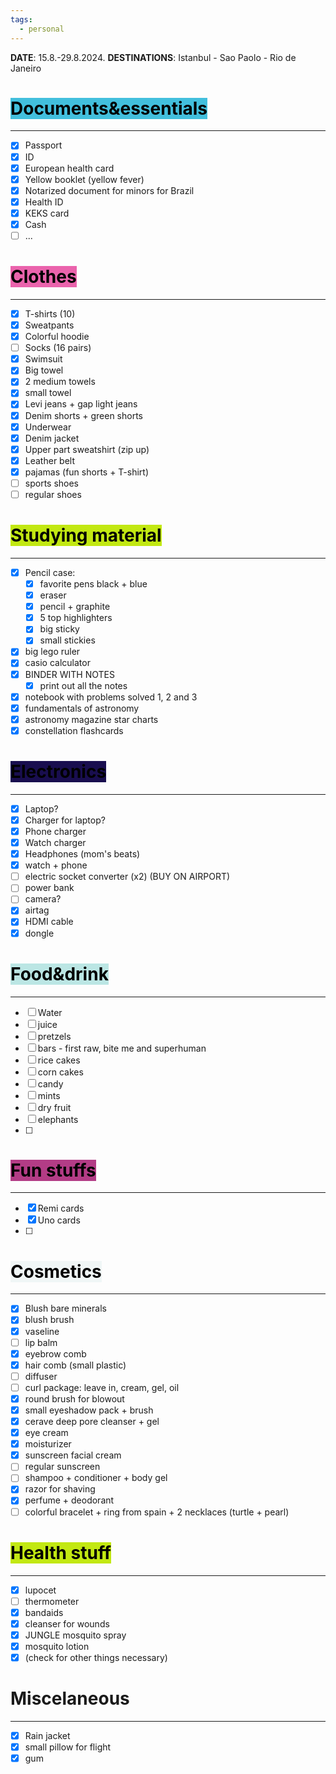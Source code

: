 ```yaml
---
tags:
  - personal
---
```

**DATE**: 15.8.-29.8.2024.
**DESTINATIONS**: Istanbul - Sao Paolo - Rio de Janeiro

# <mark style="background: #42BFDD;">Documents&essentials</mark>
---
- [x] Passport
- [x] ID
- [x] European health card
- [x] Yellow booklet (yellow fever)
- [x] Notarized document for minors for Brazil
- [x] Health ID
- [x] KEKS card
- [x] Cash
- [ ] ...

# <mark style="background: #EA63Ac;">Clothes</mark>
---
- [x] T-shirts (10)
- [x] Sweatpants
- [x] Colorful hoodie
- [ ] Socks (16 pairs)
- [x] Swimsuit
- [x] Big towel
- [x] 2 medium towels
- [x] small towel
- [x] Levi jeans + gap light jeans
- [x] Denim shorts + green shorts
- [x] Underwear
- [x] Denim jacket
- [x] Upper part sweatshirt (zip up)
- [x] Leather belt
- [x] pajamas (fun shorts + T-shirt)
- [ ] sports shoes
- [ ] regular shoes

# <mark style="background: #C2E812;">Studying material</mark>
---
- [x] Pencil case: 
	- [x] favorite pens black + blue
	- [x] eraser
	- [x] pencil + graphite
	- [x] 5 top highlighters
	- [x] big sticky
	- [x] small stickies
- [x] big lego ruler
- [x] casio calculator
- [x] BINDER WITH NOTES
	- [x] print out all the notes
- [x] notebook with problems solved 1, 2 and 3
- [x] fundamentals of astronomy
- [x] astronomy magazine star charts
- [x] constellation flashcards

# <mark style="background: #190E4F;">Electronics</mark>
---
- [x] Laptop?
- [x] Charger for laptop?
- [x] Phone charger
- [x] Watch charger
- [x] Headphones (mom's beats)
- [x] watch + phone
- [ ] electric socket converter (x2) (BUY ON AIRPORT)
- [ ] power bank
- [ ] camera?
- [x] airtag
- [x] HDMI cable
- [x] dongle
# <mark style="background: #BBE6E4;">Food&drink</mark>
---
- [ ] Water
- [ ] juice
- [ ] pretzels
- [ ] bars - first raw, bite me and superhuman
- [ ] rice cakes
- [ ] corn cakes
- [ ] candy
- [ ] mints
- [ ] dry fruit
- [ ] elephants
- [ ] 

# <mark style="background: #B33C86;">Fun stuffs</mark>
---
- [x] Remi cards
- [x] Uno cards
- [ ] 

# <mark style="background: #F0F6F6;">Cosmetics</mark>
---
- [x] Blush bare minerals
- [x] blush brush
- [x] vaseline
- [ ] lip balm
- [x] eyebrow comb
- [x] hair comb (small plastic)
- [ ] diffuser
- [ ] curl package: leave in, cream, gel, oil
- [x] round brush for blowout
- [x] small eyeshadow pack + brush
- [x] cerave deep pore cleanser + gel
- [x] eye cream
- [x] moisturizer
- [x] sunscreen facial cream
- [ ] regular sunscreen
- [ ] shampoo + conditioner + body gel
- [x] razor for shaving
- [x] perfume + deodorant
- [ ] colorful bracelet + ring from spain + 2 necklaces (turtle + pearl)

# <mark style="background: #C2E812;">Health stuff</mark>
---
- [x] lupocet
- [ ] thermometer
- [x] bandaids
- [x] cleanser for wounds
- [x] JUNGLE mosquito spray
- [x] mosquito lotion
- [x] (check for other things necessary)

# Miscelaneous
---
- [x] Rain jacket
- [x] small pillow for flight
- [x] gum
